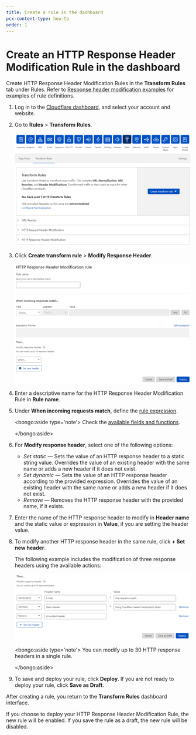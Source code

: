 ```yaml
---
title: Create a rule in the dashboard
pcx-content-type: how-to
order: 1
---
```


# Create an HTTP Response Header Modification Rule in the dashboard

Create HTTP Response Header Modification Rules in the **Transform Rules** tab under Rules. Refer to [Response header modification examples](/transform/response-header-modification/examples) for examples of rule definitions.

1. Log in to the [Cloudflare dashboard](https://dash.cloudflare.com/), and select your account and website.

1. Go to **Rules** > **Transform Rules**.

   ![Transform Rules tab](../../static/transform/overview.png)

1. Click **Create transform rule** > **Modify Response Header**.

   ![Create HTTP Response Header Modification rule page](../../static/transform/create-response-header-modification-rule.png)

1. Enter a descriptive name for the HTTP Response Header Modification Rule in **Rule name**.

1. Under **When incoming requests match**, define the [rule expression](https://developers.cloudflare.com/firewall/cf-dashboard/create-edit-delete-rules#expression-builder-and-editor).

   <bongo:aside type='note'>
   Check the [available fields and functions](/transform/response-header-modification/reference/fields-functions).

   </bongo:aside>

1. For **Modify response header**, select one of the following options:

   - _Set static_ — Sets the value of an HTTP response header to a static string value. Overrides the value of an existing header with the same name or adds a new header if it does not exist.
   - _Set dynamic_ — Sets the value of an HTTP response header according to the provided expression. Overrides the value of an existing header with the same name or adds a new header if it does not exist.
   - _Remove_ — Removes the HTTP response header with the provided name, if it exists.

1. Enter the name of the HTTP response header to modify in **Header name** and the static value or expression in **Value**, if you are setting the header value.

1. To modify another HTTP response header in the same rule, click **+ Set new header**.

   The following example includes the modification of three response headers using the available actions:

   ![HTTP response header modification examples](../../static/transform/response-header-modification-example.png)

   <bongo:aside type='note'>
   You can modify up to 30 HTTP response headers in a single rule.

   </bongo:aside>

1. To save and deploy your rule, click **Deploy**. If you are not ready to deploy your rule, click **Save as Draft**.

After creating a rule, you return to the **Transform Rules** dashboard interface.

If you choose to deploy your HTTP Response Header Modification Rule, the new rule will be enabled. If you save the rule as a draft, the new rule will be disabled.
